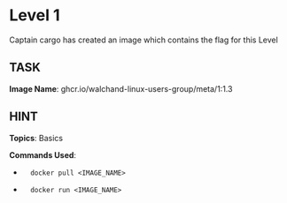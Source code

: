 # Level 1
Captain cargo has created an image which contains the flag for this Level

## TASK

**Image Name**: ghcr.io/walchand-linux-users-group/meta/1:1.3

## HINT

**Topics**: Basics

**Commands Used**:

-
        docker pull <IMAGE_NAME>
-
        docker run <IMAGE_NAME>
